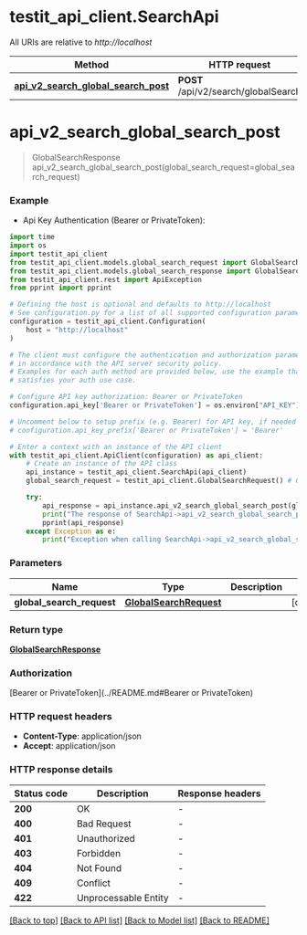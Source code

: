 # testit_api_client.SearchApi

All URIs are relative to *http://localhost*

Method | HTTP request | Description
------------- | ------------- | -------------
[**api_v2_search_global_search_post**](SearchApi.md#api_v2_search_global_search_post) | **POST** /api/v2/search/globalSearch | 


# **api_v2_search_global_search_post**
> GlobalSearchResponse api_v2_search_global_search_post(global_search_request=global_search_request)





### Example

* Api Key Authentication (Bearer or PrivateToken):
```python
import time
import os
import testit_api_client
from testit_api_client.models.global_search_request import GlobalSearchRequest
from testit_api_client.models.global_search_response import GlobalSearchResponse
from testit_api_client.rest import ApiException
from pprint import pprint

# Defining the host is optional and defaults to http://localhost
# See configuration.py for a list of all supported configuration parameters.
configuration = testit_api_client.Configuration(
    host = "http://localhost"
)

# The client must configure the authentication and authorization parameters
# in accordance with the API server security policy.
# Examples for each auth method are provided below, use the example that
# satisfies your auth use case.

# Configure API key authorization: Bearer or PrivateToken
configuration.api_key['Bearer or PrivateToken'] = os.environ["API_KEY"]

# Uncomment below to setup prefix (e.g. Bearer) for API key, if needed
# configuration.api_key_prefix['Bearer or PrivateToken'] = 'Bearer'

# Enter a context with an instance of the API client
with testit_api_client.ApiClient(configuration) as api_client:
    # Create an instance of the API class
    api_instance = testit_api_client.SearchApi(api_client)
    global_search_request = testit_api_client.GlobalSearchRequest() # GlobalSearchRequest |  (optional)

    try:
        api_response = api_instance.api_v2_search_global_search_post(global_search_request=global_search_request)
        print("The response of SearchApi->api_v2_search_global_search_post:\n")
        pprint(api_response)
    except Exception as e:
        print("Exception when calling SearchApi->api_v2_search_global_search_post: %s\n" % e)
```



### Parameters

Name | Type | Description  | Notes
------------- | ------------- | ------------- | -------------
 **global_search_request** | [**GlobalSearchRequest**](GlobalSearchRequest.md)|  | [optional] 

### Return type

[**GlobalSearchResponse**](GlobalSearchResponse.md)

### Authorization

[Bearer or PrivateToken](../README.md#Bearer or PrivateToken)

### HTTP request headers

 - **Content-Type**: application/json
 - **Accept**: application/json

### HTTP response details
| Status code | Description | Response headers |
|-------------|-------------|------------------|
**200** | OK |  -  |
**400** | Bad Request |  -  |
**401** | Unauthorized |  -  |
**403** | Forbidden |  -  |
**404** | Not Found |  -  |
**409** | Conflict |  -  |
**422** | Unprocessable Entity |  -  |

[[Back to top]](#) [[Back to API list]](../README.md#documentation-for-api-endpoints) [[Back to Model list]](../README.md#documentation-for-models) [[Back to README]](../README.md)

